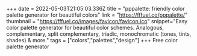 +++
date = 2022-05-03T21:05:03.336Z
title = "pppalette: friendly color palette generator for beautiful colors"
link = "https://fffuel.co/pppalette/"
thumbnail = "https://fffuel.co/images/favicon/favicon.ico"
snippet="Easy color palette generator for beautiful color schemes. Analogous, complementary, split complementary, triadic, monochromatic (tones, tints, shades) & more."
tags = ["colors","palettes","design"]
+++
Free color palette generator
